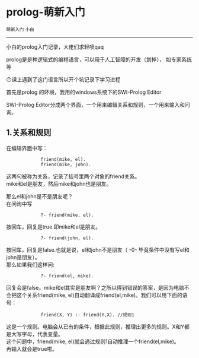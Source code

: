 
<!DOCTYPE html>
<html>
<head>
<meta charset="utf-8">

</head>
<body>
<div id="wmd-preview" class="wmd-preview"><div class="md-section-divider"></div><div class="md-section-divider"></div><h1 data-anchor-id="n5ka" id="prolog-萌新入门">prolog-萌新入门</h1><p data-anchor-id="s9u1"><code>萌新入门</code> <code>小白</code></p><hr><p data-anchor-id="75dq">小白的prolog入门记录，大佬们求轻喷qaq</p><p data-anchor-id="mv1n">prolog是是种逻辑式的编程语言，可以用于人工智障的开发（划掉）， 如专家系统等</p><p data-anchor-id="seut">😶课上遇到了这门语言所以开个坑记录下学习进程</p><p data-anchor-id="o5q4">首先是prolog 的环境，我用的windows系统下的SWI-Prolog Editor</p><p data-anchor-id="9n5r">SWI-Prolog Editor分成两个界面，一个用来编辑关系和规则，一个用来输入和问询。</p><div class="md-section-divider"></div><h2 data-anchor-id="ybdi" id="1关系和规则">1.关系和规则</h2><p data-anchor-id="yt1p">在编辑界面中写：</p><pre data-anchor-id="epwj"><code>             friend(mike, el).
             friend(mike, john).
</code></pre><p data-anchor-id="23na">这两句被称为关系，记录了括号里两个对象的friend关系。 <br>
mike和el是朋友，然后mike和john也是朋友。</p><p data-anchor-id="ut2j">那么el和john是不是朋友呢？ <br>
在问询中写</p><pre data-anchor-id="98wz"><code>             ?- friend(mike, el).
</code></pre><p data-anchor-id="90wc">按回车，回复是true.即mike和el是朋友。</p><pre data-anchor-id="ubm3"><code>             ?- friend(john, el).
</code></pre><p data-anchor-id="bfv4">按回车，回复是false.也就是说，el和john不是朋友（ -0- 毕竟条件中没有写el和john是朋友）。 <br>
那么如果我们这样问:</p><pre data-anchor-id="kie0"><code>             ?- friend(el, mike).
</code></pre><p data-anchor-id="tvw8">回复会是false。mike和el其实是朋友啊？之所以得到错误的答案，是因为电脑不会把这个关系friend(mike, el)自动翻译成friend(el,mike)。我们可以用下面的语句：</p><pre data-anchor-id="4mub"><code>             friend(X, Y) :- friend(Y,X). //规则1
</code></pre><p data-anchor-id="y9kh">这是一个规则。电脑会从已有的条件，根据此规则，推理出更多的规则。X和Y都是大写字母，代表变量。 <br>
这个问题中，friend(mike, el)就会通过规则1自动推理一个friend(el,mike)。 <br>
再输入就会是true啦。</p></div>
</body>
</html>
